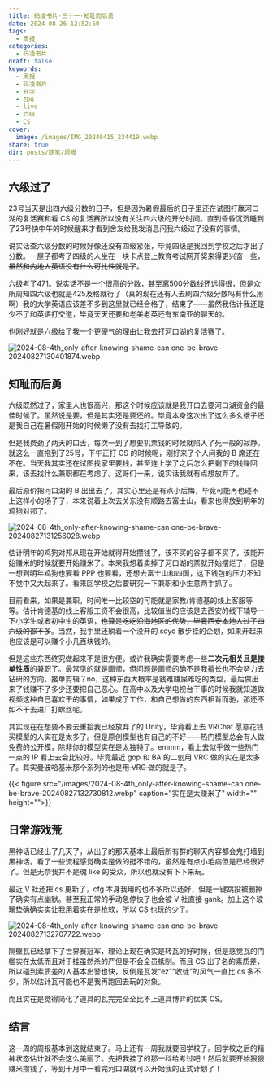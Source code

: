 ```yaml
---
title: 码凌书片·三十一·知耻而后勇
date: 2024-08-26 12:52:50
tags:
  - 周报
categories:
  - 码凌书片
draft: false
keywords:
  - 周报
  - 码凌书片
  - 开学
  - EDG
  - live
  - 六级
  - CS
cover:
  image: /images/IMG_20240415_234419.webp
share: true
dir: posts/随笔/周报
---
```


## 六级过了

23号当天是出四六级分数的日子，但是因为暑假最后的日子里还在试图打赢河口湖的复活赛和看 CS 的复活赛所以没有关注四六级的开分时间。直到昏昏沉沉睡到了23号快中午的时候醒来才看到舍友给我发消息问我六级过了没有的事情。

说实话查六级分数的时候好像还没有四级紧张，毕竟四级是我回到学校之后才出了分数。一屋子都考了四级的人坐在一块卡点登上教育考试网开奖来得更兴奋一些，~~虽然和内地人英语没有什么可比性就是了~~。

六级考了471。说实话不是一个很高的分数，甚至离500分数线还远得很，但是众所周知四六级也就是425及格就行了（真的现在还有人去刷四六级分数吗有什么用啊）我的大学英语应该差不多到这里就已经合格了，结束了——虽然我估计我还是少不了和英语打交道，毕竟天天还要和老美老英还有东南亚的聊天的。

也刚好就是六级给了我一个更硬气的理由让我去打河口湖的复活赛了。

![2024-08-4th_only-after-knowing-shame-can one-be-brave-20240827130401874.webp](/images/2024-08-4th_only-after-knowing-shame-can%20one-be-brave-20240827130401874.webp)

## 知耻而后勇

六级既然过了，家里人也很高兴，那这个时候应该就是我开口去要河口湖资金的最佳时候了。虽然说是要，但是其实还是要还的。毕竟本身这次出了这么多幺蛾子还是我自己在暑假刚开始的时候懒了没有去找打工导致的。

但是我费劲了两天的口舌，每次一到了想要机票钱的时候就陷入了死一般的寂静。就这么一直拖到了25号，下午正打 CS 的时候呢，刚好来了个人问我的 B 席还在不在。当天我其实还在试图找家里要钱，甚至连上学了之后怎么把剩下的钱赚回来，该去找什么兼职都在考虑了。这哥们一来，说实话我就有点想放弃了。

最后原价把河口湖的 B 出出去了。其实心里还是有点小后悔，毕竟可能再也碰不上这样小的场子了，本来说着上次去关东没有顺路去富士山，看来也得放到明年的鸡狗对邦了。

![2024-08-4th_only-after-knowing-shame-can one-be-brave-20240827131256028.webp](/images/2024-08-4th_only-after-knowing-shame-can%20one-be-brave-20240827131256028.webp)

估计明年的鸡狗对邦从现在开始就得开始攒钱了，该不买的谷子都不买了，该能开始赚米的时候就要开始赚米了。本来我想着卖掉了河口湖的票就开始摆烂了，但是一想到明年鸡狗也要看 PPP 也要看，还想去富士山和四国，这下钱包的压力不知不觉中又大起来了。看来回学校之后要研究一下兼职和小生意两手抓了。

目前看来，如果是兼职，时间唯一比较空的可能就是家教/肯德基的线上客服等等。估计肯德基的线上客服工资不会很高，比较值当的应该是去西安的线下辅导一下小学生或者初中生的英语，~~也算是吃吃沿海地区的优势，毕竟西安本地人过了四六级的都不多~~。当然，我手里还躺着一个没开的 soyo 散步挂的企划，如果开起来也应该是可以赚个小几百块钱的。

但是这些东西终究做起来不是很方便。或许我确实需要考虑一些**二次元相关且是接单性质**的兼职了。最常见的就是画师，但问题是画师的确不是我擅长也不会努力去钻研的方向。接单剪辑？no，这种东西大概率是钱难赚屎难吃的类型，最后做出来了钱赚不了多少还要把自己恶心。在高中以及大学电视台干事的时候我就知道做视频这种自己喜欢干的事情，如果成了工作，和自己想做的东西相背而驰，那还不如不干去进厂打螺丝呢。

其实现在在想要不要去重拾我已经放弃了的 Unity，毕竟看上去 VRChat 愿意花钱买模型的人实在是太多了。但是原创模型也有自己的不好——热门模型总会有人做免费的公开模，除非你的模型实在是太独特了。emmm，看上去似乎做一些热门一点的 IP 看上去会比较好。毕竟最近 gop 和 BA 的二创用 VRC 做的实在是太多了。~~其实曼波哈基米那个系列的也是用 VRC 做的就是了~~。

{{< figure src="/images/2024-08-4th_only-after-knowing-shame-can one-be-brave-20240827132730812.webp" caption="实在是太赚米了" width="" height="">}}

## 日常游戏荒

黑神话已经出了几天了，从出了的那天基本上最后所有群的聊天内容都会鬼打墙到黑神话。看了一些流程感觉确实是做的挺不错的，虽然是有点小毛病但是已经很好了。但是无奈我并不是魂 like 的受众，所以也就没有下下来玩。

最近 V 社还把 cs 更新了，cfg 本身我用的也不多所以还好，但是一键跳投被删掉了确实有点幽默。甚至我正常的手动急停快了也会被 V 社直接 gank。加上这个玻璃垫确确实实让我用着实在是枪软，所以 CS 也玩的少了。

![2024-08-4th_only-after-knowing-shame-can one-be-brave-20240827132707722.webp](/images/2024-08-4th_only-after-knowing-shame-can%20one-be-brave-20240827132707722.webp)

隔壁瓦已经拿下了世界赛冠军，理论上现在确实是转瓦的好时候，但是感觉瓦的门槛实在太低而且对于挂虽然杀的严但是不会全员抵制。而且 CS 出了名的素质差，所以碰到素质差的人基本出警也快，反倒是瓦发“ez”“收徒”的风气一直比 cs 多不少，所以估计瓦可能也不是我再跑回去玩的对象。

而且实在是觉得简化了道具的瓦完完全全比不上道具博弈的优美 CS。

## 结言

这一周的周报基本到这就结束了。马上还有一周我就要回学校了。回学校之后的精神状态估计就不会这么美丽了。先把我挂了的那一科给考过吧！然后就要开始狠狠赚米攒钱了，等到十月中一看完河口湖就可以开始我的正式计划了！